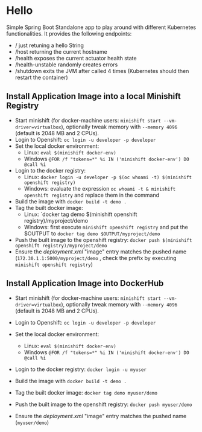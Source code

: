 # Hello 

Simple Spring Boot Standalone app to play around with different Kubernetes functionalities.
It provides the following endpoints:

- / just retuning a hello String
- /host returning the current hostname
- /health exposes the current actuator health state
- /health-unstable randomly creates errors
- /shutdown exits the JVM after called 4 times (Kubernetes should then restart the container)

## Install Application Image into a local Minishift Registry

- Start minishift (for docker-machine users: `minishift start --vm-driver=virtualbox`),
  optionally tweak memory with `--memory 4096` (default is 2048 MB and 2 CPUs).
- Login to Openshift: `oc login -u developer -p developer`
- Set the local docker environment:
  - Linux: `eval $(minishift docker-env)`
  - Windows `@FOR /f "tokens=*" %i IN ('minishift docker-env') DO @call %i`
- Login to the docker registry:
  - Linux: `docker login -u developer -p $(oc whoami -t) $(minishift openshift registry)`
  - Windows: evaluate the expression `oc whoami -t & minishift openshift registry` and replace them in the command
- Build the image with `docker build -t demo .`
- Tag the built docker image:
  - Linux: `docker tag demo $(minishift openshift registry)/myproject/demo
  - Windows: first execute `minishift openshift registry` and put the $OUTPUT to `docker tag demo $OUTPUT/myproject/demo`
- Push the built image to the openshift registry: `docker push $(minishift openshift registry)/myproject/demo`
- Ensure the _deployment.xml_ "image" entry matches the pushed name (`172.30.1.1:5000/myproject/demo` ,
  check the prefix by executing `minishift openshift registry`)

## Install Application Image into DockerHub

- Start minishift (for docker-machine users: `minishift start --vm-driver=virtualbox`),
  optionally tweak memory with `--memory 4096` (default is 2048 MB and 2 CPUs).
- Login to Openshift: `oc login -u developer -p developer`
- Set the local docker environment:
  - Linux: `eval $(minishift docker-env)`
  - Windows `@FOR /f "tokens=*" %i IN ('minishift docker-env') DO @call %i`

- Login to the docker registry: `docker login -u myuser`
- Build the image with `docker build -t demo .`
- Tag the built docker image: `docker tag demo myuser/demo`
- Push the built image to the openshift registry: `docker push myuser/demo`
- Ensure the _deployment.xml_ "image" entry matches the pushed name (`myuser/demo`)
